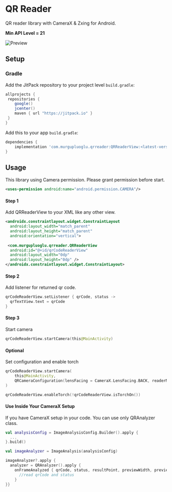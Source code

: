 
# QR Reader

QR reader library with CameraX & Zxing for Android.

**Min API Level = 21**

![Preview](https://github.com/murgupluoglu/qrreader-android/blob/master/github/sample.gif)
## Setup

### Gradle

Add the JitPack repository to your project level `build.gradle`:

```groovy
allprojects {
 repositories {
    google()
    jcenter()
    maven { url "https://jitpack.io" }
 }
}
```

Add this to your app `build.gradle`:

```groovy
dependencies {
	implementation 'com.murgupluoglu.qrreader:QRReaderView:<latest-version>'
}
```

## Usage

This library using Camera permission. Please grant permission before start. 

```xml
<uses-permission android:name="android.permission.CAMERA"/>
```

#### Step 1

Add QRReaderView to your XML like any other view.

```xml
<androidx.constraintlayout.widget.ConstraintLayout 
  android:layout_width="match_parent"  
  android:layout_height="match_parent"  
  android:orientation="vertical">  
  
 <com.murgupluoglu.qrreader.QRReaderView  
  android:id="@+id/qrCodeReaderView"  
  android:layout_width="0dp"  
  android:layout_height="0dp" />
</androidx.constraintlayout.widget.ConstraintLayout>
```

#### Step 2
Add listener for returned qr code.
```kotlin
qrCodeReaderView.setListener { qrCode, status ->  
  qrTextView.text = qrCode  
}
```
#### Step 3
Start camera
```kotlin
qrCodeReaderView.startCamera(this@MainActivity)
```

#### Optional
Set configuration and enable torch
```kotlin
qrCodeReaderView.startCamera(  
    this@MainActivity,  
    QRCameraConfiguration(lensFacing = CameraX.LensFacing.BACK, readerMode = ImageAnalysis.ImageReaderMode.ACQUIRE_LATEST_IMAGE)
)

qrCodeReaderView.enableTorch(!qrCodeReaderView.isTorchOn())
```

#### Use Inside Your CameraX Setup
If you have CameraX setup in your code. You can use only QRAnalyzer class.
```kotlin
val analysisConfig = ImageAnalysisConfig.Builder().apply {  
  ...
}.build()

val imageAnalyzer = ImageAnalysis(analysisConfig)

imageAnalyzer?.apply {  
  analyzer = QRAnalyzer().apply {  
    onFrameAnalyzed { qrCode, status, resultPoint, previewWidth, previewHeight, rotationDegrees ->  
      //read qrCode and status    
    }  
}}
```
